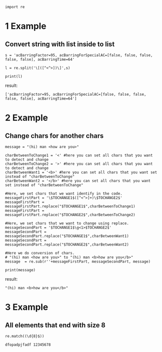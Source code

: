 ```import re```


# 1 Example
## Convert string with list inside to list 
```
s = 'acBarringFactor=95, acBarringForSpecialAC=[false, false, false, false, false], acBarringTime=64'

l = re.split('\[([^<^>])\]',s)

print(l)
```
result: 
```
['acBarringFactor=95, acBarringForSpecialAC=[false, false, false, false, false], acBarringTime=64']
```


# 2 Example
## Change chars for another chars
```
message = "(hi) man <how are you>"

charBetweenToChange1 = '<' #here you can set all chars that you want to detect and change
charBetweenToChange2 = '>' #here you can set all chars that you want to detect and change
charBetweenWant1 = '<b>' #here you can set all chars that you want set instead of "charBetweenToChange"
charBetweenWant2 = '</b>' #here you can set all chars that you want set instead of "charBetweenToChange"

#Here, we set chars that we want identify in the code.
messageFirstPart = '\$TOCHANGE1$([^<^>]+)\$TOCHANGE2$'
messageFirstPart = messageFirstPart.replace("$TOCHANGE1$",charBetweenToChange1)
messageFirstPart = messageFirstPart.replace("$TOCHANGE2$",charBetweenToChange2)

#Here, we set chars that we want to change using replace.
messageSecondPart = '$TOCHANGE1$\g<1>$TOCHANGE2$'
messageSecondPart = messageSecondPart.replace("$TOCHANGE1$",charBetweenWant1)
messageSecondPart = messageSecondPart.replace("$TOCHANGE2$",charBetweenWant2)

#Here we do conversion of chars. 
# "(hi) man <how are you>" to "(hi) man <b>how are you</b>"
message  = re.sub(r''+messageFirstPart, messageSecondPart, message)

print(message)
```
result:
```
"(hi) man <b>how are you</b>"
```


# 3 Example
## All elements that end with size 8 
```
re.match((\d{8}$))
```
```
dfopadpjfadf 12345678
```
